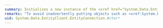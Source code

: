```yaml
---
summary: Initializes a new instance of the <xref href="System.Data.EntityClient.EntityConnection"></xref> class.
remarks: "To avoid inadvertently putting objects such as <xref:System.Data.Common.CommandTrees> and <xref:System.Data.Objects.ObjectContext> out of sync with their metadata, <xref:System.Data.EntityClient.EntityConnection> must lock its metadata. No changes to the connection string are allowed after the metadata is locked. The following are two scenarios in which metadata is locked:  \n  \n-   The <xref:System.Data.EntityClient.EntityConnection> instance is constructed through the default constructor, or through the <xref:System.Data.EntityClient.EntityConnection.%23ctor%28System.String%29> constructor, which accepts a connection string. In either case the connection string might be changed multiple times before the connection is opened. Calling <xref:System.Data.EntityClient.EntityConnection.Open%2A> or <xref:System.Data.EntityClient.EntityConnection.GetMetadataWorkspace%2A> locks the metadata.  \n  \n-   The <xref:System.Data.EntityClient.EntityConnection> instance is constructed through the <xref:System.Data.EntityClient.EntityConnection.%23ctor%28System.Data.Metadata.Edm.MetadataWorkspace%2CSystem.Data.Common.DbConnection%29> constructor, which accepts a <xref:System.Data.Metadata.Edm.MetadataWorkspace> and a <xref:System.Data.Common.DbConnection>. In this case the metadata is locked at construction time. No changes to the connection string are ever allowed.  \n  \n When metadata is loaded, the <xref:System.Data.EntityClient.EntityConnection> verifies that the conceptual model, the storage model, and the mapping file are all present.  \n  \n For code examples, see [Working with EntityClient](http://msdn.microsoft.com/en-us/dec4728c-8dff-4e30-abe0-0f78fb5d5af5)."
uid: System.Data.EntityClient.EntityConnection.#ctor*
---
```


